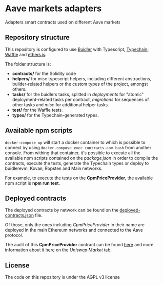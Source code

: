# Aave markets adapters

Adapters smart contracts used on different Aave markets

## Repository structure
This repository is configured to use [Buidler](https://buidler.dev/) with Typescript, [Typechain](https://github.com/ethereum-ts/TypeChain), [Waffle](https://getwaffle.io/) and [ethers.js](https://github.com/ethers-io/ethers.js/).

The folder structure is:
- **contracts/** for the Solidity code
- **helpers/** for misc typescript helpers, including different abstractions, builder-related helpers or the custom types of the project, amongst others.
- **tasks/** for the buidlers tasks, splitted in *deployments* for "atomic" deployment-related tasks per contract, *migrations* for sequences of other tasks and *misc* for additional helper tasks.
- **test/** for the Waffle tests.
- **types/** for the Typechain-generated types.

## Available npm scripts
`docker-compose up` will start a docker container to which is possible to connect by using `docker-compose exec contracts-env bash` from another console. From withing that container, it's possible to execute all the available npm scripts contained on the *package.json* in order to compile the contracts, execute the tests, generate the Typechain types or deploy to buidlerevm, Kovan, Ropsten and Main networks.

For example, to execute the tests on the **CpmPriceProvider**, the available npm script is **npm run test**.

## Deployed contracts
The deployed contracts by network can be found on the [deployed-contracts.json](./deployed-contracts.json) file.

Of those, only the ones including *CpmPriceProvider* in their name are deployed in the main Ethereum networks and connected to the Aave protocol. 

The audit of this **CpmPriceProvider** contract can be found [here]() and more information about it [here](https://docs.aave.com/developers/developing-on-aave/the-protocol/price-oracle) on the *Uniswap Market* tab.

## License
The code on this repository is under the AGPL v3 license